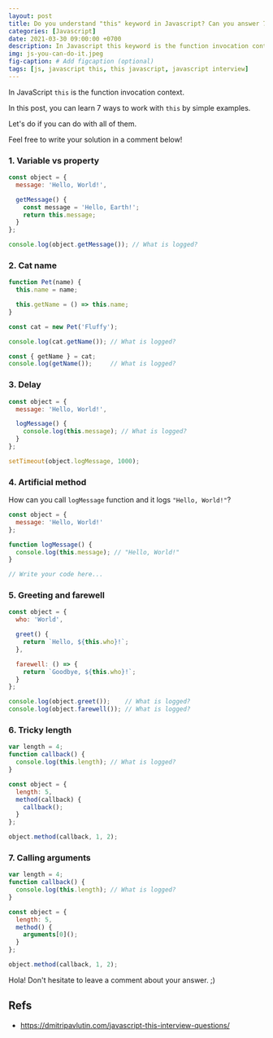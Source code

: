 ```yaml
---
layout: post
title: Do you understand "this" keyword in Javascript? Can you answer 7 snippets questions?
categories: [Javascript]
date: 2021-03-30 09:00:00 +0700
description: In Javascript this keyword is the function invocation context and it's complex to understand. This keyword can be a global object or the function scope object.
img: js-you-can-do-it.jpeg
fig-caption: # Add figcaption (optional)
tags: [js, javascript this, this javascript, javascript interview]
---
```


In JavaScript `this` is the function invocation context.

In this post, you can learn 7 ways to work with `this` by simple examples.

Let's do if you can do with all of them.

Feel free to write your solution in a comment below!

### 1. Variable vs property

```js
const object = {
  message: 'Hello, World!',

  getMessage() {
    const message = 'Hello, Earth!';
    return this.message;
  }
};

console.log(object.getMessage()); // What is logged?

```

### 2. Cat name

```js
function Pet(name) {
  this.name = name;

  this.getName = () => this.name;
}

const cat = new Pet('Fluffy');

console.log(cat.getName()); // What is logged?

const { getName } = cat;
console.log(getName());     // What is logged?
```

### 3. Delay

```js
const object = {
  message: 'Hello, World!',

  logMessage() {
    console.log(this.message); // What is logged?
  }
};

setTimeout(object.logMessage, 1000);
```

### 4. Artificial method

How can you call `logMessage` function and it logs `"Hello, World!"`?

```js
const object = {
  message: 'Hello, World!'
};

function logMessage() {
  console.log(this.message); // "Hello, World!"
}

// Write your code here...
```

### 5. Greeting and farewell

```js
const object = {
  who: 'World',

  greet() {
    return `Hello, ${this.who}!`;
  },

  farewell: () => {
    return `Goodbye, ${this.who}!`;
  }
};

console.log(object.greet());    // What is logged?
console.log(object.farewell()); // What is logged?
```

### 6. Tricky length

```js
var length = 4;
function callback() {
  console.log(this.length); // What is logged?
}

const object = {
  length: 5,
  method(callback) {
    callback();
  }
};

object.method(callback, 1, 2);
```

### 7. Calling arguments

```js
var length = 4;
function callback() {
  console.log(this.length); // What is logged?
}

const object = {
  length: 5,
  method() {
    arguments[0]();
  }
};

object.method(callback, 1, 2);
```

Hola! Don't hesitate to leave a comment about your answer. ;)

## Refs
- <a href="https://dmitripavlutin.com/javascript-this-interview-questions/">https://dmitripavlutin.com/javascript-this-interview-questions/</a>